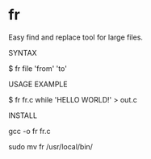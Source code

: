# fr
Easy find and replace tool for large files.

SYNTAX

$ fr file 'from' 'to'

USAGE EXAMPLE

$ fr fr.c while 'HELLO WORLD!' > out.c

INSTALL

gcc -o fr fr.c

sudo mv fr /usr/local/bin/
